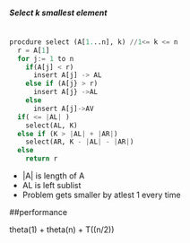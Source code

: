 ##### Select k smallest element
```python

procdure select (A[1...n], k) //1<= k <= n
  r = A[1]
  for j:= 1 to n
    if(A[j] < r)
      insert A[j] -> AL
    else if (A[j} > r)
      insert A[j} ->AL
    else 
      insert A[j]->AV
  if( <= |AL| )
    select(AL, K)
  else if (K > |AL| + |AR|)
    select(AR, K - |AL| - |AR|)
  else 
    return r
```
* |A| is length of A
* AL is left sublist
* Problem gets smaller by atlest 1 every time

##performance

theta(1) + theta(n) + T((n/2))
